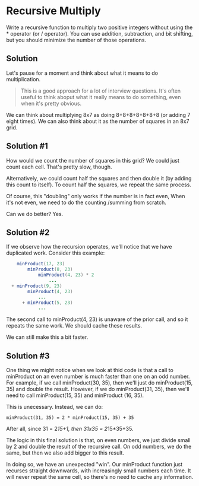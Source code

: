# Recursive Multiply

Write a recursive function to multiply two positive integers without using the * operator (or / operator). You can
use addition, subtraction, and bit shifting, but you should minimize the number of those operations.

## Solution

Let's pause for a moment and think about what it means to do multiplication.

> This is a good approach for a lot of interview questions. It's often useful to think aboput what it really means to
> do something, even when it's pretty obvious.

We can think about multiplying 8x7 as doing 8+8+8+8+8+8+8 (or adding 7 eight times). We can also think about it as
the number of squares in an 8x7 grid.

## Solution #1

How would we count the number of squares in this grid? We could just count each cell. That's pretty slow, though.

Alternatively, we could count half the squares and then double it (by adding this count to itself). To count half the
squares, we repeat the same process.

Of course, this "doubling" only works if the number is in fact even, When it's not even, we need to do the counting
/summing from scratch.

Can we do better? Yes.

## Solution #2

If we observe how the recursion operates, we'll notice that we have duplicated work. Consider this example:

```java
    minProduct(17, 23)
        minProduct(8, 23)
            minProduct(4, 23) * 2
                ...
  + minProduct(9, 23)
        minProduct(4, 23)
            ...
      + minProduct(5, 23)
            ...
```

The second call to minProduct(4, 23) is unaware of the prior call, and so it repeats the same work. We should cache
these results.

We can still make this a bit faster.

## Solution #3

One thing we might notice when we look at thid code is that a call to minProduct on an even number is much faster
than one on an odd number. For example, if we call minProduct(30, 35), then we'll just do minProduct(15, 35) and
double the result. However, if we do minProduct(31, 35), then we'll need to call minProduct(15, 35) and minProduct
(16, 35).

This is unecessary. Instead, we can do:

``minProduct(31, 35) = 2 * minProduct(15, 35) + 35``

After all, since 31 = 2*15+1, then 31x35 = 2*15*35+35.

The logic in this final solution is that, on even numbers, we just divide small by 2 and double the result of the
recursive call. On odd numbers, we do the same, but then we also add bigger to this result.

In doing so, we have an unexpected "win". Our minProduct function just recurses straight downwards, with increasingly
small numbers each time. It will never repeat the same cell, so there's no need to cache any information.